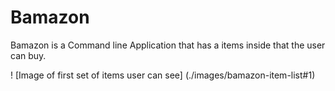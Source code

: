 # Bamazon


Bamazon is a Command line Application that has a items inside that the user can buy.

! [Image of first set of items user can see]
 (./images/bamazon-item-list#1)